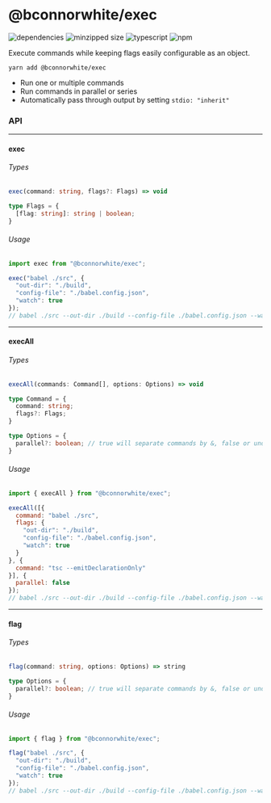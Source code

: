 # @bconnorwhite/exec
![dependencies](https://img.shields.io/david/bconnorwhite/exec)
![minzipped size](https://img.shields.io/bundlephobia/minzip/@bconnorwhite/exec)
![typescript](https://img.shields.io/github/languages/top/bconnorwhite/exec)
![npm](https://img.shields.io/npm/v/@bconnorwhite/exec)

Execute commands while keeping flags easily configurable as an object.

```
yarn add @bconnorwhite/exec
```

- Run one or multiple commands
- Run commands in parallel or series
- Automatically pass through output by setting `stdio: "inherit"`

### API
---
#### exec
###### Types
```ts
exec(command: string, flags?: Flags) => void

type Flags = {
  [flag: string]: string | boolean;
}
```
###### Usage
```js
import exec from "@bconnorwhite/exec";

exec("babel ./src", {
  "out-dir": "./build",
  "config-file": "./babel.config.json",
  "watch": true
});
// babel ./src --out-dir ./build --config-file ./babel.config.json --watch
```

---

#### execAll
###### Types
```ts
execAll(commands: Command[], options: Options) => void

type Command = {
  command: string;
  flags?: Flags;
}

type Options = {
  parallel?: boolean; // true will separate commands by &, false or undefined by &&.
}
```
###### Usage
```js
import { execAll } from "@bconnorwhite/exec";

execAll([{
  command: "babel ./src",
  flags: {
    "out-dir": "./build",
    "config-file": "./babel.config.json",
    "watch": true
  }
}, {
  command: "tsc --emitDeclarationOnly"
}], {
  parallel: false
});
// babel ./src --out-dir ./build --config-file ./babel.config.json --watch && tsc --emitDeclarationOnly
```

---

#### flag
###### Types
```ts
flag(command: string, options: Options) => string

type Options = {
  parallel?: boolean; // true will separate commands by &, false or undefined by &&.
}
```
###### Usage
```js
import { flag } from "@bconnorwhite/exec";

flag("babel ./src", {
  "out-dir": "./build",
  "config-file": "./babel.config.json",
  "watch": true
});
// babel ./src --out-dir ./build --config-file ./babel.config.json --watch
```
